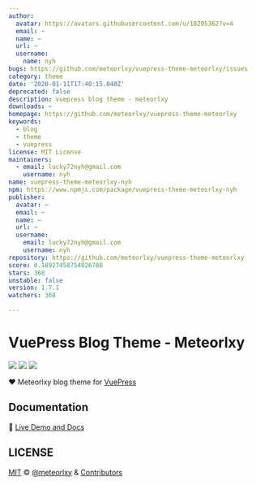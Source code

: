 ```yaml
---
author:
  avatar: https://avatars.githubusercontent.com/u/18205362?v=4
  email: ~
  name: ~
  url: ~
  username:
    name: nyh
bugs: https://github.com/meteorlxy/vuepress-theme-meteorlxy/issues
category: theme
date: '2020-01-11T17:40:15.040Z'
deprecated: false
description: vuepress blog theme - meteorlxy
downloads: ~
homepage: https://github.com/meteorlxy/vuepress-theme-meteorlxy
keywords:
  - blog
  - theme
  - vuepress
license: MIT License
maintainers:
  - email: lucky72nyh@gmail.com
    username: nyh
name: vuepress-theme-meteorlxy-nyh
npm: https://www.npmjs.com/package/vuepress-theme-meteorlxy-nyh
publisher:
  avatar: ~
  email: ~
  name: ~
  url: ~
  username:
    email: lucky72nyh@gmail.com
    username: nyh
repository: https://github.com/meteorlxy/vuepress-theme-meteorlxy
score: 0.18927458754026788
stars: 368
unstable: false
version: 1.7.1
watchers: 368

---
```


# VuePress Blog Theme - Meteorlxy

[![](https://img.shields.io/circleci/project/github/meteorlxy/vuepress-theme-meteorlxy/master.svg?style=flat)](https://circleci.com/gh/meteorlxy/vuepress-theme-meteorlxy)
[![](https://img.shields.io/npm/v/vuepress-theme-meteorlxy.svg?style=flat)](https://www.npmjs.com/package/vuepress-theme-meteorlxy)
[![](https://img.shields.io/github/license/meteorlxy/vuepress-theme-meteorlxy.svg?style=flat)](https://github.com/meteorlxy/vuepress-theme-meteorlxy/blob/master/LICENSE)

:heart: Meteorlxy blog theme for [VuePress](https://vuepress.vuejs.org)

## Documentation

:book: [Live Demo and Docs](https://vuepress-theme-meteorlxy.meteorlxy.cn)

## LICENSE

[MIT](https://github.com/meteorlxy/vuepress-theme-meteorlxy/blob/master/LICENSE) &copy; [@meteorlxy](https://github.com/meteorlxy) & [Contributors](https://github.com/meteorlxy/vuepress-theme-meteorlxy/graphs/contributors)
